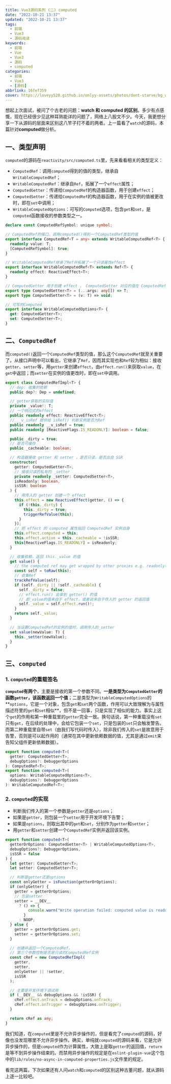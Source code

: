 ```yaml
---
title: Vue3源码系列 (二) computed
date: "2022-10-21 13:37"
updated: "2022-10-21 13:37"
tags:
  - 前端
  - Vue3
  - 源码阅读
keywords:
  - 前端
  - Vue
  - Vue3
  - 源码
  - computed
categories:
  - 前端
  - Vue3
  - [源码]
abbrlink: 16fef359
cover: https://loveyy520.github.io/onlyy-assets/photos/dont-starve/bg_winters_feast.png
---
```


想起上次面试，被问了个古老的问题：**watch 和 computed 的区别**。多少有点感慨，现在已经很少见这种耳熟能详的问题了，网络上八股文不少。今天，我更想分享一下从源码的层面来区别这八竿子打不着的两者。上一篇看了`watch`的源码，本篇针对**computed**做分析。

## 一、类型声明

`computed`的源码在`reactivity/src/computed.ts`里，先来看看相关的类型定义：

- `ComputedRef`：调用`computed`得到的值的类型，继承自`WritableComputedRef`；
- `WritableComputedRef`：继承自`Ref`，拓展了一个`effect`属性；
- `ComputedGetter`：传递给`ComputedRef`的构造器函数，用于创建`effect`；
- `ComputedSetter`：传递给`ComputedRef`的构造器函数，用于在实例的值被更改时，即在`set`中调用；
- `WritableComputedOptions`：可写的`Computed`选项，包含`get`和`set`，是`computed`函数接收的参数类型之一。

```typescript
declare const ComputedRefSymbol: unique symbol;

// ComputedRef的接口，调用computed()得到一个ComputedRef类型的值
export interface ComputedRef<T = any> extends WritableComputedRef<T> {
  readonly value: T;
  [ComputedRefSymbol]: true;
}

// WritableComputedRef继承了Ref并拓展了一个只读属性effect
export interface WritableComputedRef<T> extends Ref<T> {
  readonly effect: ReactiveEffect<T>;
}

// ComputedGetter 用于创建 effect ， ComputedSetter 对应的值在 ComputedRef 实例中的 set 里调用
export type ComputedGetter<T> = (...args: any[]) => T;
export type ComputedSetter<T> = (v: T) => void;

// 可写的Computed
export interface WritableComputedOptions<T> {
  get: ComputedGetter<T>;
  set: ComputedSetter<T>;
}
```

## 二、`ComputedRef`

而`computed()`返回一个`ComputedRef`类型的值，那么这个`ComputedRef`就至关重要了。从接口声明中可以看出，它继承了`Ref`，因而其实现也和`Ref`较为相似：接收`getter`、`setter`等，用`getter`来创建`effect`，由`effect.run()`来获取`value`，在`get`中返回；而`setter`在实例的值更改时，即在`set`中调用。

```typescript
export class ComputedRefImpl<T> {
  // dep: 收集的依赖
  public dep?: Dep = undefined;

  // getter获取的实际值
  private _value!: T;
  // 一个响应式的effect
  public readonly effect: ReactiveEffect<T>;
  // __v_isRef 提供给 isRef() 判断实例是否为Ref
  public readonly __v_isRef = true;
  public readonly [ReactiveFlags.IS_READONLY]: boolean = false;

  public _dirty = true;
  // 是否可缓存
  public _cacheable: boolean;

  // 构造器接收 getter 和 setter ，是否只读，是否出自 SSR
  constructor(
    getter: ComputedGetter<T>,
    // 接收只读的私有的 _setter
    private readonly _setter: ComputedSetter<T>,
    isReadonly: boolean,
    isSSR: boolean
  ) {
    // 用传入的 getter 创建一个 effect
    this.effect = new ReactiveEffect(getter, () => {
      if (!this._dirty) {
        this._dirty = true;
        triggerRefValue(this);
      }
    });
    // 把 effect 的 computed 属性指回 ComputedRef 实例自身
    this.effect.computed = this;
    this.effect.active = this._cacheable = !isSSR;
    this[ReactiveFlags.IS_READONLY] = isReadonly;
  }

  // 收集依赖，返回 this._value 的值
  get value() {
    // the computed ref may get wrapped by other proxies e.g. readonly() #3376
    const self = toRaw(this);
    // 收集Ref
    trackRefValue(self);
    if (self._dirty || !self._cacheable) {
      self._dirty = false;
      // effect.run() 会拿到 getter() 的值
      // 即_value的值来自于 effect，或者说来自于传入的 getter 的返回值
      self._value = self.effect.run()!;
    }
    return self._value;
  }

  // 当设置ComputedRef的实例的值时，调用传入的_setter
  set value(newValue: T) {
    this._setter(newValue);
  }
}
```

## 三、`computed`

### 1. `computed`的重载签名

**`computed`有两个**，主要是接收的第一个参数不同。**一是类型为`ComputedGetter`的函数`getter`，该函数返回一个值**；二是类型为`WritableComputedOptions`的**`options`，它是一个对象，包含`get`和`set`两个函数，作用可以大致理解为与属性描述符里的`get`和`set`相似**，但不是一回事，只是实现了相似的能力。事实上这个`get`的作用和第一种重载里的`getter`完全一致。换句话说，第一种重载没有`set`只有`get`，在后续的处理中，会给它包装一个`set`，只是包装的`set`只会触发警告。而第二种重载里自带`set`（由我们写代码时传入），除非我们传入的`set`是故意用于告警，否则是可以起作用的（通常在其中更新依赖数据的值，尤其是通过`emit`来告知父组件更新依赖数据）。

```typescript
export function computed<T>(
  getter: ComputedGetter<T>,
  debugOptions?: DebuggerOptions
): ComputedRef<T>;
export function computed<T>(
  options: WritableComputedOptions<T>,
  debugOptions?: DebuggerOptions
): WritableComputedRef<T>;
```

### 2. `computed`的实现

- 判断我们传入的第一个参数是`getter`还是`options`；
- 如果是`getter`，则包装一个`setter`用于开发环境下告警；
- 如果是`options`，则取出其中的`get`和`set`，分别作为`getter`和`setter`；
- 用`getter`和`setter`创建一个`ComputedRef`实例并返回该实例。

```typescript
export function computed<T>(
  getterOrOptions: ComputedGetter<T> | WritableComputedOptions<T>,
  debugOptions?: DebuggerOptions,
  isSSR = false
) {
  let getter: ComputedGetter<T>;
  let setter: ComputedSetter<T>;

  // 判断是getter还是options
  const onlyGetter = isFunction(getterOrOptions);
  if (onlyGetter) {
    getter = getterOrOptions;
    // 包装setter
    setter = __DEV__
      ? () => {
          console.warn("Write operation failed: computed value is readonly");
        }
      : NOOP;
  } else {
    getter = getterOrOptions.get;
    setter = getterOrOptions.set;
  }

  // 创建并返回一个ComputedRef，
  // 第三个参数控制是否是只读的ComputedRef实例
  const cRef = new ComputedRefImpl(
    getter,
    setter,
    onlyGetter || !setter,
    isSSR
  );

  // 主要是开发环境下调试用
  if (__DEV__ && debugOptions && !isSSR) {
    cRef.effect.onTrack = debugOptions.onTrack;
    cRef.effect.onTrigger = debugOptions.onTrigger;
  }

  return cRef as any;
}
```

我们知道，在`computed`里是不允许异步操作的，但是看完了`computed`的源码，好像也没发现哪里不允许异步操作。确实，单纯就`computed`的源码来看，它是允许异步操作的，但是`computed`作为计算属性，大致上是取`getter`的返回值，`return`是等不到异步操作结束的。而禁用异步操作的规定是在`eslint-plugin-vue`这个包中的`lib/rules/no-async-in-computed-properties.js`文件里的规定。

看完这两篇，下次如果还有人问`watch`和`computed`的区别这种古董问题，就从源码上逐一比较吧。
